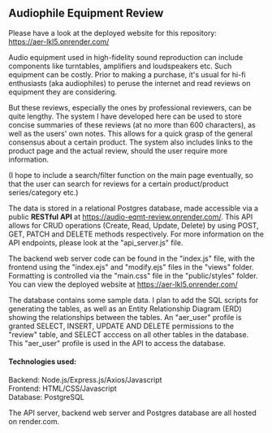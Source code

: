 ## Audiophile Equipment Review

Please have a look at the deployed website for this repository:<br>
https://aer-lkl5.onrender.com/

Audio equipment used in high-fidelity sound reproduction can include components like turntables, amplifiers and loudspeakers etc. Such equipment can be costly. Prior to making a purchase, it's usual for hi-fi enthusiasts (aka audiophiles) to peruse the internet and read reviews on equipment they are considering.

But these reviews, especially the ones by professional reviewers, can be quite lengthy. The system I have developed here can be used to store concise summaries of these reviews (at no more than 600 characters), as well as the users' own notes. This allows for a quick grasp of the general consensus about a certain product. The system also includes links to the product page and the actual review, should the user require more information.

(I hope to include a search/filter function on the main page eventually, so that the user can search for reviews for a certain product/product series/category etc.)

The data is stored in a relational Postgres database, made accessible via a public <b>RESTful API</b> at https://audio-eqmt-review.onrender.com/. This API allows for CRUD operations (Create, Read, Update, Delete) by using POST, GET, PATCH and DELETE methods respectively. For more information on the API endpoints, please look at the "api_server.js" file.

The backend web server code can be found in the "index.js" file, with the frontend using the "index.ejs" and "modify.ejs" files in the "views" folder. Formatting is controlled via the "main.css" file in the "public/styles" folder. You can view the deployed website at https://aer-lkl5.onrender.com/

The database contains some sample data. I plan to add the SQL scripts for generating the tables, as well as an Entity Relationship Diagram (ERD) showing the relationships between the tables. An "aer_user" profile is granted SELECT, INSERT, UPDATE AND DELETE permissions to the "review" table, and SELECT acccess on all other tables in the database. This "aer_user" profile is used in the API to access the database.

#### Technologies used:
Backend: Node.js/Express.js/Axios/Javascript<br>
Frontend: HTML/CSS/Javascript<br>
Database: PostgreSQL<br>

The API server, backend web server and Postgres database are all hosted on render.com.

